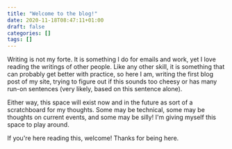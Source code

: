 ```yaml
---
title: "Welcome to the blog!"
date: 2020-11-18T08:47:11+01:00
draft: false
categories: []
tags: []
---
```



<!-- +++ 
draft = true
date = 2020-07-23T21:24:39-07:00
title = ""
description = ""
slug = "" 
tags = []
categories = []
externalLink = ""
series = []
+++ -->

Writing is not my forte.  It is something I do for emails and work, yet I love reading the writings of other people.  Like any other skill, it is something that can probably get better with practice, so here I am, writing the first blog post of my site, trying to figure out if this sounds too cheesy or has many run-on sentences (very likely, based on this sentence alone).  

Either way, this space will exist now and in the future as sort of a scratchboard for my thoughts.  Some may be technical, some may be thoughts on current events, and some may be silly! I'm giving myself this space to play around.

If you're here reading this, welcome! Thanks for being here.


